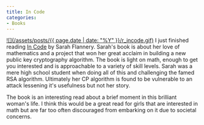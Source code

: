 ```yaml
---
title: In Code
categories:
- Books
---
```


[![](/assets/posts/{{ page.date | date: "%Y" }}/r_incode.gif)](http://search.barnesandnoble.com/booksearch/isbnInquiry.asp?isbn=0761123849) I just finished reading [In Code](http://search.barnesandnoble.com/booksearch/isbnInquiry.asp?isbn=0761123849) by Sarah Flannery. Sarah's book is about her love of mathematics and a project that won her great acclaim in building a new public key cryptography algorithm. The book is light on math, enough to get you interested and is approachable to a variety of skill levels. Sarah was a mere high school student when doing all of this and challenging the famed RSA algorithm. Ultimately her CP algorithm is found to be vulnerable to an attack lessening it's usefulness but not her story.

The book is an interesting read about a brief moment in this brilliant woman's life. I think this would be a great read for girls that are interested in math but are far too often discouraged from embarking on it due to societal concerns.
